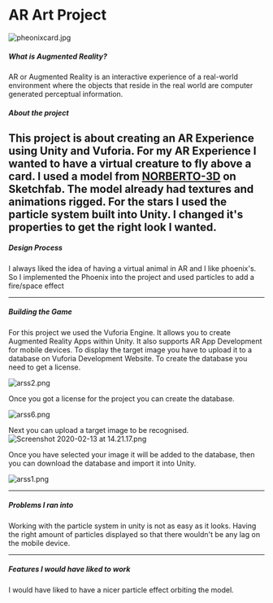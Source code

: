 # AR Art Project

![pheonixcard.jpg](https://www.dropbox.com/s/6t4lvcc0zchqtsf/pheonixcard.jpg?dl=0&raw=1)

##### What is Augmented Reality?
AR or Augmented Reality is an interactive experience of a real-world environment where the objects that reside in the real world are computer generated perceptual information. 

##### About the project
This project is about creating an AR Experience using Unity and Vuforia.
For my AR Experience I wanted to have a virtual creature to fly above a card.
I used a model from [NORBERTO-3D](https://sketchfab.com/3d-models/phoenix-bird-844ba0cf144a413ea92c779f18912042) on Sketchfab. The model already had textures and animations rigged. 
For the stars I used the particle system built into Unity. I changed it's properties to get the right look I wanted. 
--------------------------------------

##### Design Process
I always liked the idea of having a virtual animal in AR and I like phoenix's. So I implemented the Phoenix into the project and used particles to add a fire/space effect

--------------------------------------

##### Building the Game

For this project we used the Vuforia Engine. It allows you to create Augmented Reality Apps within Unity. It also supports AR App Development for mobile devices.
To display the target image you have to upload it to a database on Vuforia Development Website. To create the database you need to get a license.

![arss2.png](https://www.dropbox.com/s/s4fc9dpqj4wb9ns/arss2.png?dl=0&raw=1)

Once you got a license for the project you can create the database.

![arss6.png](https://www.dropbox.com/s/qcibo26otheda42/arss6.png?dl=0&raw=1)

Next you can upload a target image to be recognised.![Screenshot 2020-02-13 at 14.21.17.png](https://www.dropbox.com/s/lnr428oklub0gpr/Screenshot%202020-02-13%20at%2014.21.17.png?dl=0&raw=1)

Once you have selected your image it will be added to the database, then you can download the database and import it into Unity.

![arss1.png](https://www.dropbox.com/s/drz6bih5tpsq5vs/arss1.png?dl=0&raw=1)

--------------------------------------

##### Problems I ran into

Working with the particle system in unity is not as easy as it looks. Having the right amount of particles displayed so that there wouldn't be any lag on the mobile device.

--------------------------------------

##### Features I would have liked to work

I would have liked to have a nicer particle effect orbiting the model.


